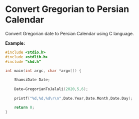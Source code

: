 # Convert Gregorian to Persian Calendar

Convert Gregorian date to Persian Calendar using C language.

**Example:**

```c
#include <stdio.h>
#include <stdlib.h>
#include "shd.h"

int main(int argc, char *argv[]) {
	
	ShamsiDate Date;
	
	Date=GregorianToJalali(2020,5,6);
	
	printf("%d,%d,%d\r\n",Date.Year,Date.Month,Date.Day);

	return 0;
}
```

